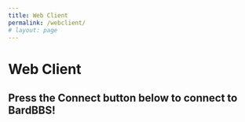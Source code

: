 ```yaml
---
title: Web Client
permalink: /webclient/
# layout: page
---
```



# Web Client

## Press the Connect button below to connect to BardBBS!

<div id="fTelnetContainer_bardbbs_belthesar_com_25080" class="fTelnetContainer"></div>
<script>document.write('<script src="//embed-v2.ftelnet.ca/js/ftelnet-loader.norip.noxfer.js?v=' + (new Date()).getTime() + '"><\/script>');</script>
<script>
    var Options_bardbbs_belthesar_com_25080 = new fTelnetOptions();
    Options_bardbbs_belthesar_com_25080.BareLFtoCRLF = false;
    Options_bardbbs_belthesar_com_25080.BitsPerSecond = 57600;
    Options_bardbbs_belthesar_com_25080.ConnectionType = 'telnet';
    Options_bardbbs_belthesar_com_25080.Emulation = 'ansi-bbs';
    Options_bardbbs_belthesar_com_25080.Enter = '\r';
    Options_bardbbs_belthesar_com_25080.Font = 'CP437';
    Options_bardbbs_belthesar_com_25080.ForceWss = false;
    Options_bardbbs_belthesar_com_25080.Hostname = 'bardbbs.belthesar.com';
    Options_bardbbs_belthesar_com_25080.LocalEcho = false;
    Options_bardbbs_belthesar_com_25080.NegotiateLocalEcho = true;
    Options_bardbbs_belthesar_com_25080.Port = 25080;
    Options_bardbbs_belthesar_com_25080.ScreenColumns = 80;
    Options_bardbbs_belthesar_com_25080.ScreenRows = 25;
    Options_bardbbs_belthesar_com_25080.SendLocation = true;
    var fTelnet_bardbbs_belthesar_com_25080 = new fTelnetClient('fTelnetContainer_bardbbs_belthesar_com_25080', Options_bardbbs_belthesar_com_25080);
</script>
